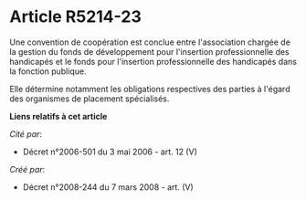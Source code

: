 # Article R5214-23

Une convention de coopération est conclue entre l'association chargée de la gestion du fonds de développement pour
l'insertion professionnelle des handicapés et le fonds pour l'insertion professionnelle des handicapés dans la fonction
publique.

Elle détermine notamment les obligations respectives des parties à l'égard des organismes de placement spécialisés.

**Liens relatifs à cet article**

_Cité par_:

  - Décret n°2006-501 du 3 mai 2006 - art. 12 (V)

_Créé par_:

  - Décret n°2008-244 du 7 mars 2008 - art. (V)
